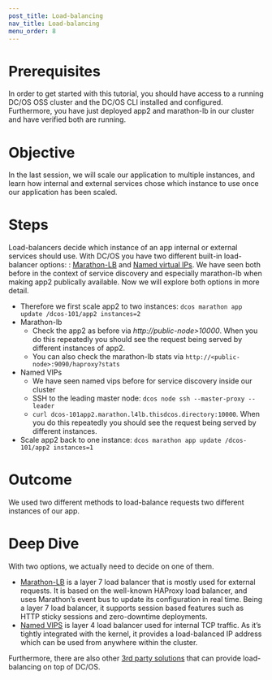 ```yaml
---
post_title: Load-balancing
nav_title: Load-balancing
menu_order: 8
---
```


# Prerequisites
In order to get started with this tutorial, you should have access to a running DC/OS OSS cluster and the DC/OS CLI installed and configured.
Furthermore, you have just deployed app2 and marathon-lb in our cluster and have verified both are running.

# Objective
In the last session, we will scale our application to multiple instances, and learn how internal and external services chose which instance to use once our application has been scaled.

# Steps
Load-balancers decide which instance of an app internal or external services should use. With DC/OS you have two different built-in load-balancer options: : [Marathon-LB](https://dcos.io/docs/1.8/usage/service-discovery/marathon-lb/) and [Named virtual IPs](https://dcos.io/docs/1.8/usage/service-discovery/load-balancing-vips/).
We have seen both before in the context of service discovery and especially marathon-lb when making app2 publically available.
Now we will explore both options in more detail.
* Therefore we first scale app2 to two instances: `dcos marathon app update /dcos-101/app2 instances=2`
* Marathon-lb
    * Check the app2 as before via *http://public-node>10000*. When you do this repeatedly you should see the request being served by different instances of app2.
    * You can also check the marathon-lb stats via `http://<public-node>:9090/haproxy?stats`
* Named VIPs
    * We have seen named vips before for service discovery inside our cluster
    * SSH to the leading master node: `dcos node ssh --master-proxy --leader`
    * `curl dcos-101app2.marathon.l4lb.thisdcos.directory:10000`. When you do this repeatedly you should see the request being served by different instances.
* Scale app2 back to one instance: `dcos marathon app update /dcos-101/app2 instances=1`



# Outcome
We used two different methods to load-balance requests two different instances of our app.

# Deep Dive
With two options, we actually need to decide on one of them.

   * [Marathon-LB](https://dcos.io/docs/1.8/usage/service-discovery/marathon-lb/)  is a layer 7 load balancer that is mostly used for external requests. It is based on the well-known HAProxy load balancer, and uses Marathon’s event bus to update its configuration in real time. Being a layer 7 load balancer, it supports session based features such as HTTP sticky sessions and zero-downtime deployments.
   * [Named VIPS](https://dcos.io/docs/1.8/usage/service-discovery/load-balancing-vips/) is layer 4 load balancer used for internal TCP traffic. As it’s tightly integrated with the kernel, it provides a load-balanced IP address which can be used from anywhere within the cluster.


Furthermore, there are also other [3rd party solutions](https://dcos.io/docs/1.8/usage/service-discovery/third-party-solution/) that can provide load-balancing on top of DC/OS.
